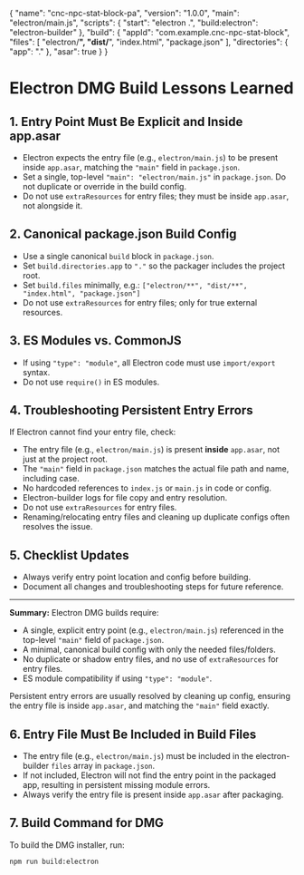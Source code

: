 {
  "name": "cnc-npc-stat-block-pa",
  "version": "1.0.0",
  "main": "electron/main.js",
  "scripts": {
    "start": "electron .",
    "build:electron": "electron-builder"
  },
  "build": {
    "appId": "com.example.cnc-npc-stat-block",
    "files": [
      "electron/**",
      "dist/**",
      "index.html",
      "package.json"
    ],
    "directories": {
      "app": "."
    },
    "asar": true
  }
}

# Electron DMG Build Lessons Learned

## 1. Entry Point Must Be Explicit and Inside app.asar
- Electron expects the entry file (e.g., `electron/main.js`) to be present inside `app.asar`, matching the `"main"` field in `package.json`.
- Set a single, top-level `"main": "electron/main.js"` in `package.json`. Do not duplicate or override in the build config.
- Do not use `extraResources` for entry files; they must be inside `app.asar`, not alongside it.

## 2. Canonical package.json Build Config
- Use a single canonical `build` block in `package.json`.
- Set `build.directories.app` to `"."` so the packager includes the project root.
- Set `build.files` minimally, e.g.: `["electron/**", "dist/**", "index.html", "package.json"]`
- Do not use `extraResources` for entry files; only for true external resources.

## 3. ES Modules vs. CommonJS
- If using `"type": "module"`, all Electron code must use `import/export` syntax.
- Do not use `require()` in ES modules.

## 4. Troubleshooting Persistent Entry Errors
If Electron cannot find your entry file, check:
- The entry file (e.g., `electron/main.js`) is present **inside** `app.asar`, not just at the project root.
- The `"main"` field in `package.json` matches the actual file path and name, including case.
- No hardcoded references to `index.js` or `main.js` in code or config.
- Electron-builder logs for file copy and entry resolution.
- Do not use `extraResources` for entry files.
- Renaming/relocating entry files and cleaning up duplicate configs often resolves the issue.

## 5. Checklist Updates
- Always verify entry point location and config before building.
- Document all changes and troubleshooting steps for future reference.

---

**Summary:**
Electron DMG builds require:
- A single, explicit entry point (e.g., `electron/main.js`) referenced in the top-level `"main"` field of `package.json`.
- A minimal, canonical build config with only the needed files/folders.
- No duplicate or shadow entry files, and no use of `extraResources` for entry files.
- ES module compatibility if using `"type": "module"`.

Persistent entry errors are usually resolved by cleaning up config, ensuring the entry file is inside `app.asar`, and matching the `"main"` field exactly.

## 6. Entry File Must Be Included in Build Files
- The entry file (e.g., `electron/main.js`) must be included in the electron-builder `files` array in `package.json`.
- If not included, Electron will not find the entry point in the packaged app, resulting in persistent missing module errors.
- Always verify the entry file is present inside `app.asar` after packaging.

## 7. Build Command for DMG
To build the DMG installer, run:

```sh
npm run build:electron
```
